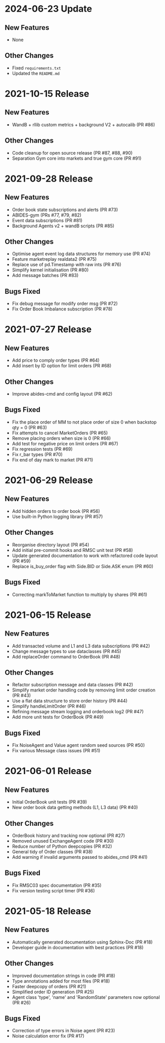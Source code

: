 2024-06-23 Update
==================

New Features
------------

- None

Other Changes
-------------

- Fixed `requirements.txt`
- Updated the `README.md`


2021-10-15 Release
==================

New Features
------------

- WandB + rllib custom metrics + background V2 + autocalib (PR #86)

Other Changes
-------------

- Code cleanup for open source release (PR #87, #88, #90)
- Separation Gym core into markets and true gym core (PR #91)


2021-09-28 Release
==================

New Features
------------

- Order book state subscriptions and alerts (PR #73)
- ABIDES-gym (PRs #77, #79, #82)
- Event data subscriptions (PR #81)
- Background Agents v2 + wandB scripts (PR #85)

Other Changes
-------------

- Optimise agent event log data structures for memory use (PR #74)
- Feature marketreplay realdata2 (PR #75)
- Replace use of pd.Timestamp with raw ints (PR #76)
- Simplify kernel initialisation (PR #80)
- Add message batches (PR #83)

Bugs Fixed
----------

- Fix debug message for modify order msg (PR #72)
- Fix Order Book Imbalance subscription (PR #78)


2021-07-27 Release
==================

New Features
------------

- Add price to comply order types (PR #64)
- Add insert by ID option for limit orders (PR #68)

Other Changes
-------------

- Improve abides-cmd and config layout (PR #62)

Bugs Fixed
----------

- Fix the place order of MM to not place order of size 0 when backstop qty = 0 (PR #63)
- Fix attempts to cancel MarketOrders (PR #65)
- Remove placing orders when size is 0 (PR #66)
- Add test for negative price on limit orders (PR #67)
- Fix regression tests (PR #69)
- Fix r_bar types (PR #70)
- Fix end of day mark to market (PR #71)


2021-06-29 Release
==================

New Features
------------

- Add hidden orders to order book (PR #56)
- Use built-in Python logging library (PR #57)

Other Changes
-------------

- Reorganise directory layout (PR #54)
- Add initial pre-commit hooks and RMSC unit test (PR #58)
- Update generated documentation to work with refactored code layout (PR #59)
- Replace is_buy_order flag with Side.BID or Side.ASK enum (PR #60)

Bugs Fixed
----------

- Correcting markToMarket function to multiply by shares (PR #61)


2021-06-15 Release
==================

New Features
------------

- Add transacted volume and L1 and L3 data subscriptions (PR #42)
- Change message types to use dataclasses (PR #45)
- Add replaceOrder command to OrderBook (PR #48)

Other Changes
-------------

- Refactor subscription message and data classes (PR #42)
- Simplify market order handling code by removing limit order creation (PR #43)
- Use a flat data structure to store order history (PR #44)
- Simplify handleLimitOrder (PR #46)
- Refining message stream logging and orderbook log2 (PR #47)
- Add more unit tests for OrderBook (PR #49)

Bugs Fixed
----------

- Fix NoiseAgent and Value agent random seed sources (PR #50)
- Fix various Message class issues (PR #51)


2021-06-01 Release
==================

New Features
------------

- Initial OrderBook unit tests (PR #39)
- New order book data getting methods (L1, L3 data) (PR #40)

Other Changes
-------------

- OrderBook history and tracking now optional (PR #27)
- Removed unused ExchangeAgent code (PR #30)
- Reduce number of Python deepcopies (PR #32)
- General tidy of Order classes (PR #38)
- Add warning if invalid arguments passed to abides_cmd (PR #41)

Bugs Fixed
----------

- Fix RMSC03 spec documentation (PR #35)
- Fix version testing script timer (PR #36)


2021-05-18 Release
==================

New Features
------------

- Automatically generated documentation using Sphinx-Doc (PR #18)
- Developer guide in documentation with best practices (PR #18)

Other Changes
-------------

- Improved documentation strings in code (PR #18)
- Type annotations added for most files (PR #18)
- Faster deepcopy of orders (PR #21)
- Simplified order ID generation (PR #25)
- Agent class 'type', 'name' and 'RandomState' parameters now optional (PR #26)

Bugs Fixed
----------

- Correction of type errors in Noise agent (PR #23)
- Noise calculation error fix (PR #17)